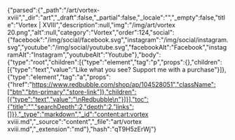 {"parsed":{"_path":"/art/vortex-xviii","_dir":"art","_draft":false,"_partial":false,"_locale":"","_empty":false,"title":"Vortex | XVIII","description":null,"img":"/img/art/vortex 20.png","alt":null,"category":"Vortex","order":124,"social":{"facebook":"/img/social/facebook.svg","instagram":"/img/social/instagram.svg","youtube":"/img/social/youtube.svg","facebookAlt":"Facebook","instagramAlt":"Instagram","youtubeAlt":"Youtube"},"body":{"type":"root","children":[{"type":"element","tag":"p","props":{},"children":[{"type":"text","value":"Like what you see? Support me with a purchase"}]},{"type":"element","tag":"a","props":{"href":"https://www.redbubble.com/shop/ap/104528051","className":["btn","btn-primary","store-link"]},"children":[{"type":"text","value":"\nRedbubble\n"}]}],"toc":{"title":"","searchDepth":2,"depth":2,"links":[]}},"_type":"markdown","_id":"content:art:vortex xviii.md","_source":"content","_file":"art/vortex xviii.md","_extension":"md"},"hash":"qT9H5zErWj"}